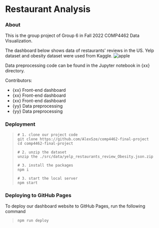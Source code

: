 # Restaurant Analysis

### About
This is the group project of Group 6 in Fall 2022 COMP4462 Data Visualization. 

The dashboard below shows data of restaurants' reviews in the US. Yelp dataset and obesity dataset were used from Kaggle.
![apple](https://user-images.githubusercontent.com/118462821/202849477-04e56227-fa11-42d0-a7a4-8100ea9fa632.jpeg)

Data preprocessing code can be found in the Jupyter notebook in {xx} directory.

Contributors:
+ {xx} Front-end dashboard
+ {xx} Front-end dashboard
+ {xx} Front-end dashboard
+ {yy} Data preprocessing
+ {yy} Data preprocessing

### Deployment
  > ```
  > # 1. clone our project code
  > git clone https://github.com/AlexSze/comp4462-final-project
  > cd comp4462-final-project
  > 
  > # 2. unzip the dataset
  > unzip the ./src/data/yelp_restaurants_review_Obesity.json.zip
  > 
  > # 3. install the packages
  > npm i
  >
  > # 3. start the local server
  > npm start

### Deploying to GitHub Pages
To deploy our dashboard website to GitHub Pages, run the following command
  > ```
  >npm run deploy
  
##


  

  
